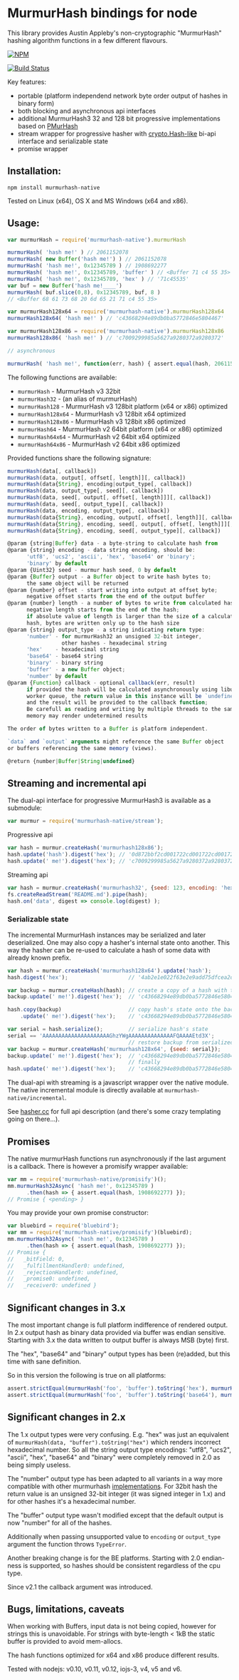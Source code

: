MurmurHash bindings for node
============================

This library provides Austin Appleby's non-cryptographic "MurmurHash" hashing algorithm functions in a few different flavours.

[![NPM][NPM img]][NPM Status]

[![Build Status][BS img]][Build Status]

Key features:

* portable (platform independend network byte order output of hashes in binary form)
* both blocking and asynchronous api interfaces
* additional MurmurHash3 32 and 128 bit progressive implementations based on [PMurHash][PMurHash]
* stream wrapper for progressive hasher with [crypto.Hash-like][crypto.Hash] bi-api interface
  and serializable state
* promise wrapper

Installation:
-------------

```
npm install murmurhash-native
```

Tested on Linux (x64), OS X and MS Windows (x64 and x86).


Usage:
------

```js
var murmurHash = require('murmurhash-native').murmurHash

murmurHash( 'hash me!' ) // 2061152078
murmurHash( new Buffer('hash me!') ) // 2061152078
murmurHash( 'hash me!', 0x12345789 ) // 1908692277
murmurHash( 'hash me!', 0x12345789, 'buffer' ) // <Buffer 71 c4 55 35>
murmurHash( 'hash me!', 0x12345789, 'hex' ) // '71c45535'
var buf = new Buffer('hash me!____')
murmurHash( buf.slice(0,8), 0x12345789, buf, 8 )
// <Buffer 68 61 73 68 20 6d 65 21 71 c4 55 35>

var murmurHash128x64 = require('murmurhash-native').murmurHash128x64
murmurHash128x64( 'hash me!' ) // 'c43668294e89db0ba5772846e5804467'

var murmurHash128x86 = require('murmurhash-native').murmurHash128x86
murmurHash128x86( 'hash me!' ) // 'c7009299985a5627a9280372a9280372'

// asynchronous

murmurHash( 'hash me!', function(err, hash) { assert.equal(hash, 2061152078) });
```

The following functions are available:

* `murmurHash`       - MurmurHash v3 32bit
* `murmurHash32`     - (an alias of murmurHash)
* `murmurHash128`    - MurmurHash v3 128bit platform (x64 or x86) optimized 
* `murmurHash128x64` - MurmurHash v3 128bit x64 optimized
* `murmurHash128x86` - MurmurHash v3 128bit x86 optimized
* `murmurHash64`     - MurmurHash v2 64bit platform (x64 or x86) optimized
* `murmurHash64x64`  - MurmurHash v2 64bit x64 optimized
* `murmurHash64x86`  - MurmurHash v2 64bit x86 optimized

Provided functions share the following signature:

```js
murmurHash(data[, callback])
murmurHash(data, output[, offset[, length]][, callback])
murmurHash(data{String}, encoding|output_type[, callback])
murmurHash(data, output_type[, seed][, callback])
murmurHash(data, seed[, output[, offset[, length]]][, callback])
murmurHash(data, seed[, output_type][, callback])
murmurHash(data, encoding, output_type[, callback])
murmurHash(data{String}, encoding, output[, offset[, length]][, callback])
murmurHash(data{String}, encoding, seed[, output[, offset[, length]]][, callback])
murmurHash(data{String}, encoding, seed[, output_type][, callback])

@param {string|Buffer} data - a byte-string to calculate hash from
@param {string} encoding - data string encoding, should be:
      'utf8', 'ucs2', 'ascii', 'hex', 'base64' or 'binary';
      'binary' by default
@param {Uint32} seed - murmur hash seed, 0 by default
@param {Buffer} output - a Buffer object to write hash bytes to;
      the same object will be returned
@param {number} offset - start writing into output at offset byte;
      negative offset starts from the end of the output buffer
@param {number} length - a number of bytes to write from calculated hash;
      negative length starts from the end of the hash;
      if absolute value of length is larger than the size of a calculated
      hash, bytes are written only up to the hash size
@param {string} output_type - a string indicating return type:
      'number' - for murmurHash32 an unsigned 32-bit integer,
                 other hashes - hexadecimal string
      'hex'    - hexadecimal string
      'base64' - base64 string
      'binary' - binary string
      'buffer' - a new Buffer object;
      'number' by default
@param {Function} callback - optional callback(err, result)
      if provided the hash will be calculated asynchronously using libuv
      worker queue, the return value in this instance will be `undefined`
      and the result will be provided to the callback function;
      Be carefull as reading and writing by multiple threads to the same
      memory may render undetermined results

The order of bytes written to a Buffer is platform independent.

`data` and `output` arguments might reference the same Buffer object
or buffers referencing the same memory (views).

@return {number|Buffer|String|undefined}
```


Streaming and incremental api
-----------------------------

The dual-api interface for progressive MurmurHash3 is available as a submodule:

```js
var murmur = require('murmurhash-native/stream');
````

Progressive api

```js
var hash = murmur.createHash('murmurhash128x86');
hash.update('hash').digest('hex'); // '0d872bbf2cd001722cd001722cd00172'
hash.update(' me!').digest('hex'); // 'c7009299985a5627a9280372a9280372'
```

Streaming api

```js
var hash = murmur.createHash('murmurhash32', {seed: 123, encoding: 'hex'});
fs.createReadStream('README.md').pipe(hash);
hash.on('data', digest => console.log(digest) );
```

### Serializable state

The incremental MurmurHash instances may be serialized and later deserialized.
One may also copy a hasher's internal state onto another.
This way the hasher can be re-used to calculate a hash of some data with already known prefix.

```js
var hash = murmur.createHash('murmurhash128x64').update('hash');
hash.digest('hex');                   // '4ab2e1e022f63e2e9add75dfcea2dede'

var backup = murmur.createHash(hash); // create a copy of a hash with the same internal state
backup.update(' me!').digest('hex');  // 'c43668294e89db0ba5772846e5804467'

hash.copy(backup)                     // copy hash's state onto the backup
    .update(' me!').digest('hex');    // 'c43668294e89db0ba5772846e5804467'

var serial = hash.serialize();        // serialize hash's state
serial == 'AAAAAAAAAAAAAAAAAAAAAGhzYWgAAAAAAAAAAAAAAFQAAAAEtd3X';
                                      // restore backup from serialized state
var backup = murmur.createHash('murmurhash128x64', {seed: serial});
backup.update(' me!').digest('hex');  // 'c43668294e89db0ba5772846e5804467'
                                      // finally
hash.update(' me!').digest('hex');    // 'c43668294e89db0ba5772846e5804467'
```

The dual-api with streaming is a javascript wrapper over the native module.
The native incremental module is directly available at `murmurhash-native/incremental`.

See [hasher.cc](src/incremental/hasher.cc) for full api description
(and there's some crazy templating going on there...).


Promises
--------

The native murmurHash functions run asynchronously if the last argument is a callback.
There is however a promisify wrapper available:

```js
var mm = require('murmurhash-native/promisify')();
mm.murmurHash32Async( 'hash me!', 0x12345789 )
      .then(hash => { assert.equal(hash, 1908692277) });
// Promise { <pending> }
```

You may provide your own promise constructor:

```js
var bluebird = require('bluebird');
var mm = require('murmurhash-native/promisify')(bluebird);
mm.murmurHash32Async( 'hash me!', 0x12345789 )
      .then(hash => { assert.equal(hash, 1908692277) });
// Promise {
//   _bitField: 0,
//   _fulfillmentHandler0: undefined,
//   _rejectionHandler0: undefined,
//   _promise0: undefined,
//   _receiver0: undefined }
```


Significant changes in 3.x
--------------------------

The most important change is full platform indifference of rendered output. In 2.x output hash as binary data provided via buffer was endian sensitive. Starting with 3.x the data written to output buffer is always MSB (byte) first.

The "hex", "base64" and "binary" output types has been (re)added, but this time with sane definition.

So in this version the following is true on all platforms:

```js
assert.strictEqual(murmurHash('foo', 'buffer').toString('hex'), murmurHash('foo', 0, 'hex'));
assert.strictEqual(murmurHash('foo', 'buffer').toString('base64'), murmurHash('foo', 0, 'base64'));
```


Significant changes in 2.x
--------------------------

The 1.x output types were very confusing. E.g. "hex" was just an equivalent of `murmurHash(data, "buffer").toString("hex")` which renders incorrect hexadecimal number. So all the string output type encodings: "utf8", "ucs2", "ascii", "hex", "base64" and "binary" were completely removed in 2.0 as being simply useless.

The "number" output type has been adapted to all variants in a way more compatible with other murmurhash [implementations][murmurhash3js]. For 32bit hash the return value is an unsigned 32-bit integer (it was signed integer in 1.x) and for other hashes it's a hexadecimal number.

The "buffer" output type wasn't modified except that the default output is now "number" for all of the hashes.

Additionally when passing unsupported value to `encoding` or `output_type` argument the function throws `TypeError`.

Another breaking change is for the BE platforms. Starting with 2.0 endian-ness is supported, so hashes should be consistent regardless of the cpu type.

Since v2.1 the callback argument was introduced.


Bugs, limitations, caveats
--------------------------
When working with Buffers, input data is not being copied, however for strings
this is unavoidable. For strings with byte-length < 1kB the static buffer is
provided to avoid mem-allocs.

The hash functions optimized for x64 and x86 produce different results.

Tested with nodejs: v0.10, v0.11, v0.12, iojs-3, v4, v5 and v6.

[Build Status]: https://travis-ci.org/royaltm/node-murmurhash-native
[BS img]: https://travis-ci.org/royaltm/node-murmurhash-native.svg
[NPM img]: https://nodei.co/npm/murmurhash-native.png?compact=true
[NPM Status]: https://nodei.co/npm/murmurhash-native/
[murmurhash3js]: https://www.npmjs.com/package/murmurhash3js
[PMurHash]: https://github.com/aappleby/smhasher/blob/master/src/PMurHash.c
[crypto.Hash]: https://nodejs.org/dist/latest-v6.x/docs/api/crypto.html#crypto_class_hash